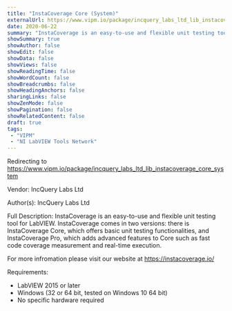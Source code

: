 ```yaml
---
title: "InstaCoverage Core (System)"
externalUrl: https://www.vipm.io/package/incquery_labs_ltd_lib_instacoverage_core_system
date: 2020-06-22
summary: "InstaCoverage is an easy-to-use and flexible unit testing tool for LabVIEW."
showSummary: true
showAuthor: false
showEdit: false
showData: false
showViews: false
showReadingTime: false
showWordCount: false
showBreadcrumbs: false
showHeadingAnchors: false
sharingLinks: false
showZenMode: false
showPagination: false
showRelatedContent: false
draft: true
tags:
 - "VIPM"
 - "NI LabVIEW Tools Network"
---
```


Redirecting to https://www.vipm.io/package/incquery_labs_ltd_lib_instacoverage_core_system

Vendor: IncQuery Labs Ltd

Author(s): IncQuery Labs Ltd
 
Full Description:
InstaCoverage is an easy-to-use and flexible unit testing tool for LabVIEW. InstaCoverage comes in two versions: there is InstaCoverage Core, which offers basic unit testing functionalities, and InstaCoverage Pro, which adds advanced features to Core such as fast code coverage measurement and real-time execution.

For more infromation please visit our website at https://instacoverage.io/

Requirements:
 - LabVIEW 2015 or later
 - Windows (32 or 64 bit, tested on Windows 10 64 bit)
 - No specific hardware required